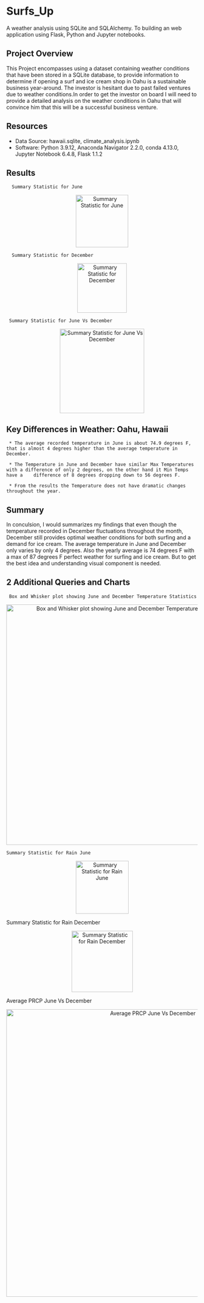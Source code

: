 # Surfs_Up
A weather analysis using SQLite and SQLAlchemy. To building an web application using Flask, Python and Jupyter notebooks.

## Project Overview

This Project encompasses using a dataset containing weather conditions that have been stored in a SQLite database, to provide information to determine if opening a surf and ice cream shop in Oahu is a sustainable business year-around. The investor is hesitant due to past failed ventures due to weather conditions.In order to get the investor on board I will need to provide a detailed analysis on the weather conditions in Oahu that will convince him that this will be a successful business venture.

## Resources

  * Data Source: hawaii.sqlite, climate_analysis.ipynb
  * Software: Python 3.9.12, Anaconda Navigator 2.2.0, conda 4.13.0, Jupyter Notebook 6.4.8, Flask 1.1.2
  
## Results

      Summary Statistic for June
   <p align="center">    
  <img width="138" alt="Summary Statistic for June" src="https://user-images.githubusercontent.com/90155651/184994022-97215bc5-4c82-47f8-87aa-0771a645ec04.png">
</p>


      Summary Statistic for December
    
   <p align="center">    
   <img width="130" alt="Summary Statistic for December" src="https://user-images.githubusercontent.com/90155651/184994049-d75a792c-2f53-456a-b019-f0b4f331d931.png">
   </p>
   
 

     Summary Statistic for June Vs December 
   <p align="center">   
   <img width="222" alt="Summary Statistic for June Vs December" src="https://user-images.githubusercontent.com/90155651/184994173-45985058-c17f-4803-a924-b5687cf86c22.png">
</p>

## Key Differences in Weather: Oahu, Hawaii

     * The average recorded temperature in June is about 74.9 degrees F, that is almost 4 degrees higher than the average temperature in December.
     
     * The Temperature in June and December have similar Max Temperatures with a difference of only 2 degrees, on the other hand it Min Temps have a    difference of 8 degrees dropping down to 56 degrees F.
     
     * From the results the Temperature does not have dramatic changes throughout the year.

## Summary

In conculsion, I would summarizes my findings that even though the temperature recorded in December fluctuations throughout the month, December still provides optimal weather conditions for both surfing and a demand for ice cream. The average temperature in June and December only varies by only 4 degrees. Also the yearly average is 74 degrees F with a max of 87 degrees F perfect weather for surfing and ice cream. But to get the best idea and understanding visual component is needed.



## 2 Additional Queries and Charts


     Box and Whisker plot showing June and December Temperature Statistics
     
   <p align="center">   
   <img width="632" alt="Box and Whisker plot showing June and December Temperature Statistics" src="https://user-images.githubusercontent.com/90155651/185031014-c8e3439f-fb98-4b5b-b114-bd50d4d437f4.png">
   </p>
   
   
   
    Summary Statistic for Rain June
    
    
   <p align="center">   
   <img width="139" alt="Summary Statistic for Rain June" src="https://user-images.githubusercontent.com/90155651/185031938-b8eab40a-cba4-4273-b2f6-74d8937ea683.png">
   </p>
   
   
   Summary Statistic for Rain December
   
   
   <p align="center">
   <img width="161" alt="Summary Statistic for Rain December" src="https://user-images.githubusercontent.com/90155651/185031995-3aee8857-7e00-4112-bf13-ef3f5e847c14.png">
   </p>
   
   
   
   Average PRCP June Vs December
   
   <p align="center">
   <img width="756" alt="Average PRCP June Vs December" src="https://user-images.githubusercontent.com/90155651/185032092-6d61c898-1129-407e-9d5a-b3a6c853ccf3.png">
   </p>
